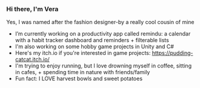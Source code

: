 ### Hi there, I'm Vera
Yes, I was named after the fashion designer-by a really cool cousin of mine
-  I’m currently working on a productivity app called remindu: a calendar with a habit tracker dashboard and reminders + filterable lists 
-  I'm also working on some hobby game projects in Unity and C#
-  Here's my itch.io if you're interested in game projects: https://pudding-catcat.itch.io/
-  I'm trying to enjoy running, but I love drowning myself in coffee, sitting in cafes, + spending time in nature with friends/family
-  Fun fact: I LOVE harvest bowls and sweet potatoes
